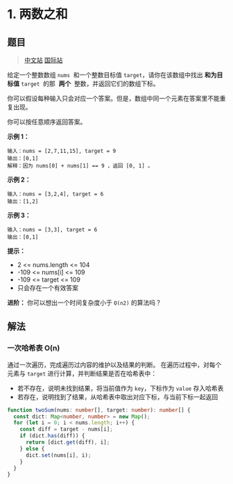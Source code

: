 # 1. 两数之和

## 题目

> [中文站](https://leetcode-cn.com/problems/two-sum/description/) [国际站](https://leetcode.com/problems/two-sum/description/)

给定一个整数数组 `nums`  和一个整数目标值 `target`，请你在该数组中找出 **和为目标值** `target`  的那  **两个**  整数，并返回它们的数组下标。

你可以假设每种输入只会对应一个答案。但是，数组中同一个元素在答案里不能重复出现。

你可以按任意顺序返回答案。

**示例 1：**

```
输入：nums = [2,7,11,15], target = 9
输出：[0,1]
解释：因为 nums[0] + nums[1] == 9 ，返回 [0, 1] 。
```

**示例 2：**

```
输入：nums = [3,2,4], target = 6
输出：[1,2]
```

**示例 3：**

```
输入：nums = [3,3], target = 6
输出：[0,1]
```

**提示：**

- 2 <= nums.length <= 104
- -109 <= nums[i] <= 109
- -109 <= target <= 109
- 只会存在一个有效答案

**进阶：** 你可以想出一个时间复杂度小于 `O(n2)` 的算法吗？

## 解法

### 一次哈希表 O(n)

通过一次遍历，完成遍历过内容的维护以及结果的判断。
在遍历过程中，对每个元素与 `target` 进行计算，并判断结果是否在哈希表中：

- 若不存在，说明未找到结果，将当前值作为 `key`，下标作为 `value` 存入哈希表
- 若存在，说明找到了结果，从哈希表中取出对应下标，与当前下标一起返回

```typescript
function twoSum(nums: number[], target: number): number[] {
  const dict: Map<number, number> = new Map();
  for (let i = 0; i < nums.length; i++) {
    const diff = target - nums[i];
    if (dict.has(diff)) {
      return [dict.get(diff), i];
    } else {
      dict.set(nums[i], i);
    }
  }
}
```